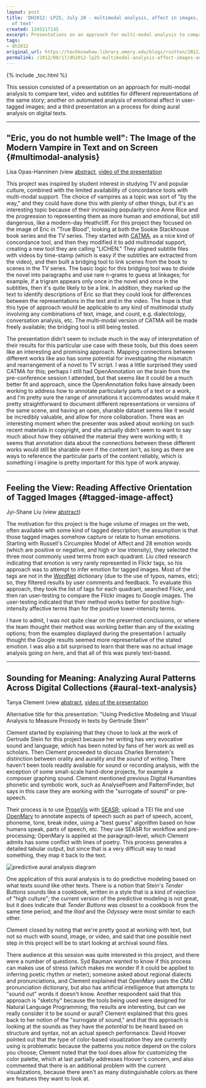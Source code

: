 ```yaml
---
layout: post
title: 'DH2012: LP25, July 20 - multimodal analysis, affect in images, and aural analysis
  of text'
created: 1345217145
excerpt: Presentations on an approach for multi-modal analysis to compare text, video and subtitles for different representations of the same story; automated analysis of emotional affect in user-tagged images; and a process for doing aural analysis on digital texts.
tags:
- dh2012
original_url: https://techknowhow.library.emory.edu/blogs/rsutton/2012/08/17/dh2012-lp25-multimodal-analysis-affect-images-aural-analysis-text
permalink: /2012/08/17/dh2012-lp25-multimodal-analysis-affect-images-aural-analysis-text/
---
```


{% include _toc.html %}

This session consisted of a presentation on an approach for multi-modal analysis to compare text, video and subtitles for different representations of the same story; another on automated analysis of emotional affect in user-tagged images; and a third presentation an a process for doing aural analysis on digital texts.

* * *

## "Eric, you do not humble well": The Image of the Modern Vampire in Text and on Screen {#multimodal-analysis}

Lisa Opas-Hanninen (view [abstract](http://www.dh2012.uni-hamburg.de/conference/programme/abstracts/eric-you-do-not-humble-well-the-image-of-the-modern-vampire-in-text-and-on-screen/), [video of the presentation](http://lecture2go.uni-hamburg.de/konferenzen/-/k/14018)

This project was inspired by student interest in studying TV and popular culture, combined with the limited availability of concordance tools with multi-modal support.  The choice of vampires as a topic was sort of "by the way," and they could have done this with plenty of other things, but it's an interesting topic because of their increasing popularity since Anne Rice and the progression to representing them as more human and emotional, but still dangerous, like a modern-day Heathcliff.  For this project they focused on the image of Eric in "True Blood", looking at both the Sookie Stackhouse book series and the TV series.  They started with [CATMA](http://www.catma.de/), as a nice kind of concordance tool, and then they modified it to add multimodal support, creating a new tool they are calling "LICHEN."  They aligned subtitle files with videos by time-stamp (which is easy if the subtitles are extracted from the video), and then built a bridging tool to link scenes from the book to scenes in the TV series.  The basic logic for this bridging tool was to divide the novel into paragraphs and use rare n-grams to guess at linkages; for example, if a trigram appears only once in the novel and once in the subtitles, then it's quite likely to be a link.  In addition, they marked up the text to identify descriptions of Eric so that they could look for differences between the representations in the text and in the video.  The hope is that this type of approach would be applicable to any kind of multimodal study involving any combinations of text, image, and count, e.g. dialectology, conversation analysis, etc.  The multi-modal version of CATMA will be made freely available; the bridging tool is still being tested.

The presentation didn't seem to include much in the way of interpretation of their results for this particular use case with these tools, but this does seem like an interesting and promising approach.  Mapping connections between different works like aso has some potential for investigating the mismatch and rearrangement of a novel to TV script.  I was a little surprised they used CATMA for this; perhaps I still had OpenAnnotation on the brain from the pre-conference session I attended, but that seems like it could be a much better fit and approach, since the OpenAnnotation folks have already been working to address how to annotate particularly parts of a text or a work, and I'm pretty sure the range of annotations it accommodates would make it pretty straightforward to document different representations or versions of the same scene, and having an open, sharable dataset seems like it would be incredibly valuable, and allow for more collaboration.  There was an interesting moment when the presenter was asked about working on such recent materials in copyright, and she actually didn't seem to want to say much about how they obtained the material they were working with; it seems that annotation data about the connections between these different works would still be sharable even if the content isn't, as long as there are ways to reference the particular parts of the content reliably, which is something I imagine is pretty important for this type of work anyway.

* * *

## Feeling the View: Reading Affective Orientation of Tagged Images {#tagged-image-affect}

Jyi-Shane Liu (view [abstract](http://www.dh2012.uni-hamburg.de/conference/programme/abstracts/feeling-the-view-reading-affective-orientation-of-tagged-images/))

The motivation for this project is the huge volume of images on the web, often available with some kind of tagged description; the assumption is that those tagged images somehow capture or relate to human emotions.  Starting with Russell's Circumplex Model of Affect and 28 emotion words (which are positive or negative, and high or low intensity), they selected the three most commonly used terms from each quadrant.  Liu cited research indicating that emotion is very rarely represented in Flickr tags, so his approach was to attempt to infer emotion for tagged images.  Most of the tags are not in the [WordNet](http://wordnet.princeton.edu/) dictionary (due to the use of typos, names, etc); so, they filtered results by user comments and feedback.  To evaluate this approach, they took the list of tags for each quadrant, searched Flickr, and then ran user-testing to compare the Flickr images to Google images.  The user-testing indicated that their method works better for positive high-intensity affective terms than for the positive lower-intensity terms.

I have to admit, I was not quite clear on the presented conclusions, or where the team thought their method was working better than any of the existing options; from the examples displayed during the presentation I actually thought the Google results seemed more representative of the stated emotion.  I was also a bit surprised to learn that there was no actual image analysis going on here, and that all of this was purely text-based.

* * *

## Sounding for Meaning: Analyzing Aural Patterns Across Digital Collections {#aural-text-analysis}

Tanya Clement (view [abstract](http://www.dh2012.uni-hamburg.de/conference/programme/abstracts/sounding-for-meaning-analyzing-aural-patterns-across-large-digital-collections/), [video of the presentation](http://lecture2go.uni-hamburg.de/konferenzen/-/k/14019)

Alternative title for this presentation: "Using Predictive Modeling and Visual Analysis to Measure Prosody in texts by Gertrude Stein"

Clement started by explaining that they chose to look at the work of Gertrude Stein for this project because her writing has very evocative sound and language, which has been noted by fans of her work as well as scholars. Then Clement proceeded to discuss Charles Bernstein's distinction between orality and aurality and the _sound_ of writing.  There haven't been tools readily available for sound or recording analysis, with the exception of some small-scale hand-done projects, for example a composer graphing sound.  Clement mentioned previous Digital Humanities phonetic and symbolic work, such as AnalysePoem and PatternFinder, but says in this case they are working with the "surrogate of sound" or pre-speech.

Their process is to use [ProseVis](http://sourceforge.net/p/prosevis/home/Home/) with [SEASR](http://seasr.org/); upload a TEI file and use [OpenMary](http://mary.dfki.de/) to annotate aspects of speech such as part of speech, accent, phoneme, tone, break index, using a "best guess" algorithm based on how humans speak, parts of speech, etc.  They use SEASR for workflow and pre-processing; OpenMary is applied at the paragraph-level, which Clement admits has some conflict with lines of poetry.  This process generates a detailed tabular output, but since that is a very difficult way to read something, they map it back to the text.

![predictive aural analysis diagram](http://www.dh2012.uni-hamburg.de/wp-content/uploads/2012/07/img112-9.jpg)

One application of this aural analysis is to do predictive modeling based on what texts sound like other texts. There is a notion that Stein's _Tender Buttons_ sounds like a cookbook, written in a style that is a kind of rejection of "high culture"; the current version of the predictive modeling is not great, but it does indicate that _Tender Buttons_ was closest to a cookbook from the same time period, and the _Iliad_ and the _Odyssey_ were most similar to each other.

Clement closed by noting that we're pretty good at working with text, but not so much with sound, image, or video, and said that one possible next step in this project will be to start looking at archival sound files.

There audience at this session was quite interested in this project, and there were a number of questions. Syd Bauman wanted to know if this process can makes use of stress (which makes me wonder if it could be applied to inferring poetic rhythm or meter); someone asked about regional dialects and pronunciations, and Clement explained that OpenMary uses the CMU pronunciation dictionary, but also has artificial intelligence that attempts to "sound out" words it doesn't know.  Another respondent said that this approach is "sketchy" because the tools being used were designed for Natural Language Programming; the results are interesting, but can we really consider it to be sound or aural? Clement explained that this goes back to her notion of the "surrogate of sound," and that this approach is looking at the sounds as they have the _potential_ to be heard based on structure and syntax, not an actual speech performance.  David Hoover pointed out that the type of color-based visualization they are currently using is problematic because the patterns you notice depend on the colors you choose; Clement noted that the tool does allow for customizing the color palette, which at last partially addresses Hoover's concern, and also commented that there is an additional problem with the current visualizations, because there aren't as many distinguishable colors as there are features they want to look at.
